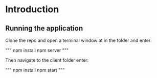 # Introduction

## Running the application
Clone the repo and open a terminal window at in the folder and enter:

"""
npm install
npm server
"""

Then navigate to the client folder enter:

"""
npm install
npm start
"""

